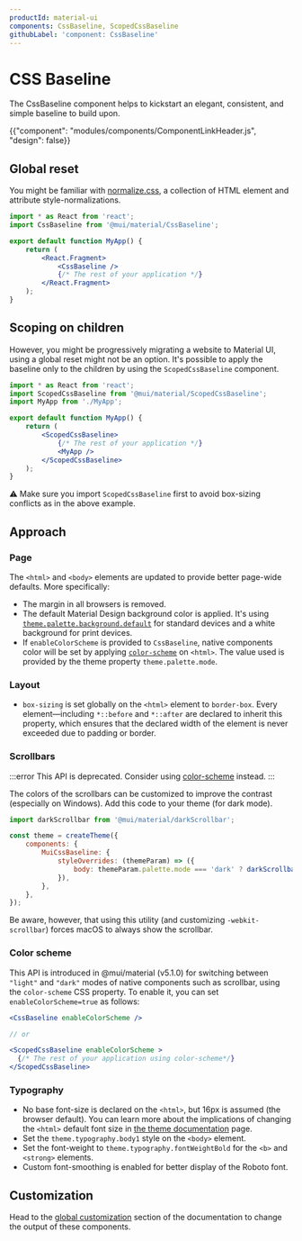 ```yaml
---
productId: material-ui
components: CssBaseline, ScopedCssBaseline
githubLabel: 'component: CssBaseline'
---
```


# CSS Baseline

<p class="description">The CssBaseline component helps to kickstart an elegant, consistent, and simple baseline to build upon.</p>

{{"component": "modules/components/ComponentLinkHeader.js", "design": false}}

## Global reset

You might be familiar with [normalize.css](https://github.com/necolas/normalize.css), a collection of HTML element and attribute style-normalizations.

```jsx
import * as React from 'react';
import CssBaseline from '@mui/material/CssBaseline';

export default function MyApp() {
	return (
		<React.Fragment>
			<CssBaseline />
			{/* The rest of your application */}
		</React.Fragment>
	);
}
```

## Scoping on children

However, you might be progressively migrating a website to Material UI, using a global reset might not be an option.
It's possible to apply the baseline only to the children by using the `ScopedCssBaseline` component.

```jsx
import * as React from 'react';
import ScopedCssBaseline from '@mui/material/ScopedCssBaseline';
import MyApp from './MyApp';

export default function MyApp() {
	return (
		<ScopedCssBaseline>
			{/* The rest of your application */}
			<MyApp />
		</ScopedCssBaseline>
	);
}
```

⚠️ Make sure you import `ScopedCssBaseline` first to avoid box-sizing conflicts as in the above example.

## Approach

### Page

The `<html>` and `<body>` elements are updated to provide better page-wide defaults. More specifically:

-   The margin in all browsers is removed.
-   The default Material Design background color is applied.
    It's using [`theme.palette.background.default`](/material-ui/customization/default-theme/?expand-path=$.palette.background) for standard devices and a white background for print devices.
-   If `enableColorScheme` is provided to `CssBaseline`, native components color will be set by applying [`color-scheme`](https://web.dev/articles/color-scheme) on `<html>`.
    The value used is provided by the theme property `theme.palette.mode`.

### Layout

-   `box-sizing` is set globally on the `<html>` element to `border-box`.
    Every element—including `*::before` and `*::after` are declared to inherit this property,
    which ensures that the declared width of the element is never exceeded due to padding or border.

### Scrollbars

:::error
This API is deprecated.
Consider using [color-scheme](#color-scheme) instead.
:::

The colors of the scrollbars can be customized to improve the contrast (especially on Windows). Add this code to your theme (for dark mode).

```jsx
import darkScrollbar from '@mui/material/darkScrollbar';

const theme = createTheme({
	components: {
		MuiCssBaseline: {
			styleOverrides: (themeParam) => ({
				body: themeParam.palette.mode === 'dark' ? darkScrollbar() : null,
			}),
		},
	},
});
```

Be aware, however, that using this utility (and customizing `-webkit-scrollbar`) forces macOS to always show the scrollbar.

### Color scheme

This API is introduced in @mui/material (v5.1.0) for switching between `"light"` and `"dark"` modes of native components such as scrollbar, using the `color-scheme` CSS property.
To enable it, you can set `enableColorScheme=true` as follows:

```jsx
<CssBaseline enableColorScheme />

// or

<ScopedCssBaseline enableColorScheme >
  {/* The rest of your application using color-scheme*/}
</ScopedCssBaseline>
```

### Typography

-   No base font-size is declared on the `<html>`, but 16px is assumed (the browser default).
    You can learn more about the implications of changing the `<html>` default font size in [the theme documentation](/material-ui/customization/typography/#html-font-size) page.
-   Set the `theme.typography.body1` style on the `<body>` element.
-   Set the font-weight to `theme.typography.fontWeightBold` for the `<b>` and `<strong>` elements.
-   Custom font-smoothing is enabled for better display of the Roboto font.

## Customization

Head to the [global customization](/material-ui/customization/how-to-customize/#4-global-css-override) section of the documentation to change the output of these components.
